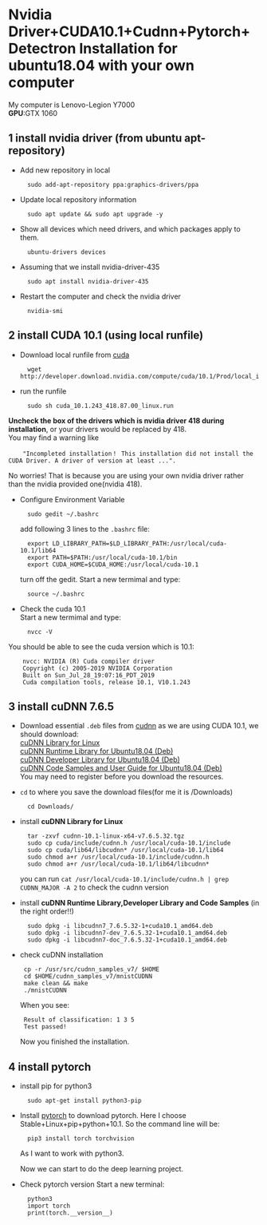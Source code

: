 # Nvidia Driver+CUDA10.1+Cudnn+Pytorch+Detectron Installation for ubuntu18.04 with your own computer  
My computer is Lenovo-Legion Y7000  
**GPU**:GTX 1060

## 1 install nvidia driver (from ubuntu apt-repository)  

- Add new repository in local  

        sudo add-apt-repository ppa:graphics-drivers/ppa
    
- Update local repository information 

        sudo apt update && sudo apt upgrade -y 
        
- Show all devices which need drivers, and which packages apply to them.
        
        ubuntu-drivers devices 
        
- Assuming that we install nvidia-driver-435
        
        sudo apt install nvidia-driver-435
        
- Restart the computer and check the nvidia driver
        
        nvidia-smi  
    
## 2 install CUDA 10.1 (using local runfile)
- Download local runfile from [cuda](https://developer.nvidia.com/cuda-10.1-download-archive-update2?target_os=Linux&target_arch=x86_64&target_distro=Ubuntu&target_version=1804&target_type=runfilelocal)

        wget http://developer.download.nvidia.com/compute/cuda/10.1/Prod/local_installers/cuda_10.1.243_418.87.00_linux.run

- run the runfile

        sudo sh cuda_10.1.243_418.87.00_linux.run
**Uncheck the box of the drivers which is nvidia driver 418 during installation**, or your drivers would be replaced by 418.  
You may find a warning like 

        "Incompleted installation！ This installation did not install the CUDA Driver. A driver of version at least ...". 
No worries! That is because you are using your own nvidia driver rather than the nvidia provided one(nvidia 418).

- Configure Environment Variable
        
        sudo gedit ~/.bashrc
  add following 3 lines to the `.bashrc` file:
  
        export LD_LIBRARY_PATH=$LD_LIBRARY_PATH:/usr/local/cuda-10.1/lib64
        export PATH=$PATH:/usr/local/cuda-10.1/bin
        export CUDA_HOME=$CUDA_HOME:/usr/local/cuda-10.1
  turn off the gedit. Start a new termimal and type:
  
        source ~/.bashrc
- Check the cuda 10.1  
Start a new termimal and type:

        nvcc -V  
You should be able to see the cuda version which is 10.1:

        nvcc: NVIDIA (R) Cuda compiler driver
        Copyright (c) 2005-2019 NVIDIA Corporation
        Built on Sun_Jul_28_19:07:16_PDT_2019
        Cuda compilation tools, release 10.1, V10.1.243

## 3 install cuDNN 7.6.5
- Download essential `.deb` files from [cudnn](https://developer.nvidia.com/rdp/cudnn-download)
as we are using CUDA 10.1, we should download:  
        [cuDNN Library for Linux](https://developer.nvidia.com/compute/machine-learning/cudnn/secure/7.6.5.32/Production/10.1_20191031/cudnn-10.1-linux-x64-v7.6.5.32.tgz)  
        [cuDNN Runtime Library for Ubuntu18.04 (Deb)](https://developer.nvidia.com/compute/machine-learning/cudnn/secure/7.6.5.32/Production/10.1_20191031/Ubuntu18_04-x64/libcudnn7_7.6.5.32-1%2Bcuda10.1_amd64.deb)  
        [cuDNN Developer Library for Ubuntu18.04 (Deb)](https://developer.nvidia.com/compute/machine-learning/cudnn/secure/7.6.5.32/Production/10.1_20191031/Ubuntu18_04-x64/libcudnn7-dev_7.6.5.32-1%2Bcuda10.1_amd64.deb)  
        [cuDNN Code Samples and User Guide for Ubuntu18.04 (Deb)](https://developer.nvidia.com/compute/machine-learning/cudnn/secure/7.6.5.32/Production/10.1_20191031/Ubuntu18_04-x64/libcudnn7-doc_7.6.5.32-1%2Bcuda10.1_amd64.deb)  
   You may need to register before you download the resources.  
   
- `cd` to where you save the download files(for me it is /Downloads)

        cd Downloads/
        
- install **cuDNN Library for Linux**

        tar -zxvf cudnn-10.1-linux-x64-v7.6.5.32.tgz
        sudo cp cuda/include/cudnn.h /usr/local/cuda-10.1/include
        sudo cp cuda/lib64/libcudnn* /usr/local/cuda-10.1/lib64
        sudo chmod a+r /usr/local/cuda-10.1/include/cudnn.h
        sudo chmod a+r /usr/local/cuda-10.1/lib64/libcudnn*
  you can run `cat /usr/local/cuda-10.1/include/cudnn.h | grep CUDNN_MAJOR -A 2` to check the cudnn version
  
- install **cuDNN Runtime Library,Developer Library and Code Samples** (in the right order!!)

        sudo dpkg -i libcudnn7_7.6.5.32-1+cuda10.1_amd64.deb
        sudo dpkg -i libcudnn7-dev_7.6.5.32-1+cuda10.1_amd64.deb
        sudo dpkg -i libcudnn7-doc_7.6.5.32-1+cuda10.1_amd64.deb
        
 - check cuDNN installation
 
        cp -r /usr/src/cudnn_samples_v7/ $HOME
        cd $HOME/cudnn_samples_v7/mnistCUDNN
        make clean && make
        ./mnistCUDNN
   When you see:
   
        Result of classification: 1 3 5
        Test passed!
   
   Now you finished the installation.
   
## 4 install pytorch
- install pip for python3

        sudo apt-get install python3-pip

- Install [pytorch](https://pytorch.org/get-started/locally/) to download pytorch. Here I choose Stable+Linux+pip+python+10.1. So the command line will be:
    
        pip3 install torch torchvision
    
  As I want to work with python3.
  
  Now we can start to do the deep learning project.
  
- Check pytorch version
  Start a new terminal:
  
        python3
        import torch
        print(torch.__version__)
        
